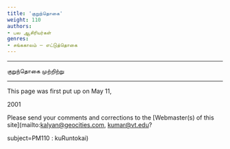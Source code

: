 ```yaml
---
title: 'குறுந்தொகை'
weight: 110
authors:
- பல ஆசிரியர்கள்
genres:
- சங்ககாலம் – எட்டுத்தொகை
---
```


---------------------  

குறுந்தொகை முற்றிற்று  

------------------------  

This page was first put up on May 11,

2001  

Please send your comments and corrections to the [Webmaster(s) of this site](mailto:kalyan@geocities.com, kumar@vt.edu?  

subject=PM110 : kuRuntokai)